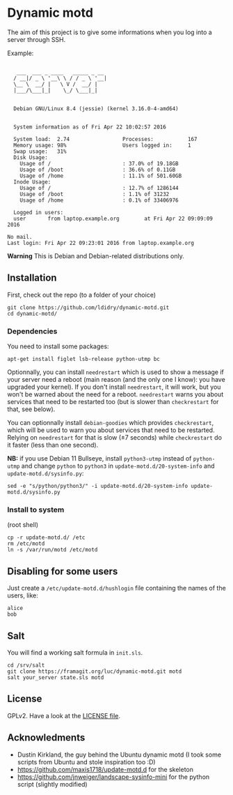 # Dynamic motd

The aim of this project is to give some informations when you log into a server through SSH.

Example:

```

   ___  ___ _ ____   _____ _ __
  / __|/ _ \ '__\ \ / / _ \ '__|
  \__ \  __/ |   \ V /  __/ |
  |___/\___|_|    \_/ \___|_|


  Debian GNU/Linux 8.4 (jessie) (kernel 3.16.0-4-amd64)


  System information as of Fri Apr 22 10:02:57 2016

  System load:  2.74                 Processes:           167
  Memory usage: 98%                  Users logged in:     1
  Swap usage:   31%
  Disk Usage:
    Usage of /                       : 37.0% of 19.18GB
    Usage of /boot                   : 36.6% of 0.11GB
    Usage of /home                   : 11.1% of 501.60GB
  Inode Usage:
    Usage of /                       : 12.7% of 1286144
    Usage of /boot                   : 1.1% of 31232
    Usage of /home                   : 0.1% of 33406976

  Logged in users:
  user       from laptop.example.org        at Fri Apr 22 09:09:09 2016

No mail.
Last login: Fri Apr 22 09:23:01 2016 from laptop.example.org
```

**Warning** This is Debian and Debian-related distributions only.

## Installation

First, check out the repo (to a folder of your choice)
```
git clone https://github.com/ldidry/dynamic-motd.git
cd dynamic-motd/
```

### Dependencies

You need to install some packages:

```
apt-get install figlet lsb-release python-utmp bc
```

Optionnally, you can install `needrestart` which is used to show a message if your server need a reboot (main reason (and the only one I know): you have upgraded your kernel).
If you don't install `needrestart`, it will work, but you won't be warned about the need for a reboot.
`needrestart` warns you about services that need to be restarted too (but is slower than `checkrestart` for that, see below).

You can optionnally install `debian-goodies` which provides `checkrestart`, which will be used to warn you about services that need to be restarted. Relying on `needrestart` for that is slow (±7 seconds) while `checkrestart` do it faster (less than one second).

**NB:** if you use Debian 11 Bullseye, install `python3-utmp` instead of `python-utmp` and change `python` to `python3` in `update-motd.d/20-system-info` and `update-motd.d/sysinfo.py`:

```
sed -e "s/python/python3/" -i update-motd.d/20-system-info update-motd.d/sysinfo.py
```

### Install to system

(root shell)
```
cp -r update-motd.d/ /etc
rm /etc/motd
ln -s /var/run/motd /etc/motd
```

## Disabling for some users

Just create a `/etc/update-motd.d/hushlogin` file containing the names of the users, like:

```
alice
bob
```

## Salt

You will find a working salt formula in `init.sls`.

```
cd /srv/salt
git clone https://framagit.org/luc/dynamic-motd.git motd
salt your_server state.sls motd
```

## License

GPLv2. Have a look at the [LICENSE file](LICENSE).

## Acknowledments

- Dustin Kirkland, the guy behind the Ubuntu dynamic motd (I took some scripts from Ubuntu and stole inspiration too :D)
- https://github.com/maxis1718/update-motd.d for the skeleton
- https://github.com/jnweiger/landscape-sysinfo-mini for the python script (slightly modified)
